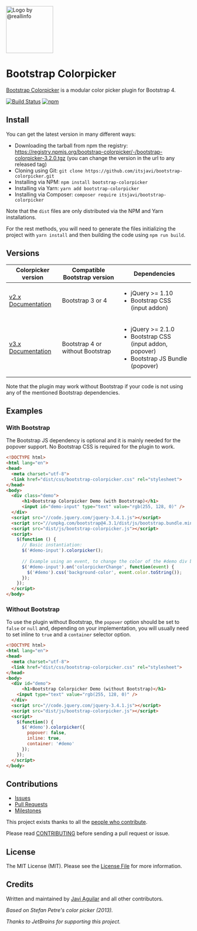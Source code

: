 <a class="readme-logo" href="https://itsjavi.com/bootstrap-colorpicker">
    <img alt="Logo by @reallinfo" src="logo.svg" width="128px" />
</a>

# Bootstrap Colorpicker

<!--version-->

[Bootstrap Colorpicker](https://github.com/itsjavi/bootstrap-colorpicker/) is a modular color picker plugin for Bootstrap 4.

[![Build Status](https://img.shields.io/travis/itsjavi/bootstrap-colorpicker/master.svg?style=flat-square)](https://travis-ci.org/itsjavi/bootstrap-colorpicker)
[![npm](https://img.shields.io/npm/v/bootstrap-colorpicker.svg?style=flat-square)](https://www.npmjs.com/package/bootstrap-colorpicker)

## Install
You can get the latest version in many different ways:

- Downloading the tarball from npm the registry: https://registry.npmjs.org/bootstrap-colorpicker/-/bootstrap-colorpicker-3.2.0.tgz  (you can change the version in the url to any released tag)
- Cloning using Git: `git clone https://github.com/itsjavi/bootstrap-colorpicker.git`
- Installing via NPM: `npm install bootstrap-colorpicker`
- Installing via Yarn: `yarn add bootstrap-colorpicker`
- Installing via Composer: `composer require itsjavi/bootstrap-colorpicker`

Note that the `dist` files are only distributed via the NPM and Yarn installations.

For the rest methods, you will need to generate the files initializing the project with `yarn install`
and then building the code using `npm run build`.

## Versions

<table class="table table-bordered table-striped">
  <thead>
    <tr>
        <th>Colorpicker version</th>
        <th>Compatible Bootstrap version</th>
        <th>Dependencies</th>
    </tr>
  </thead>
  <tbody>
    <tr>
        <td>
          <a href="https://github.com/itsjavi/bootstrap-colorpicker/tree/v2.x">v2.x</a> <br>
          <a href="https://itsjavi.com/bootstrap-colorpicker/v2">Documentation</a>
        </td>
        <td>Bootstrap 3 or 4</td>
        <td>
          <ul>
            <li>jQuery >= 1.10</li>
            <li>Bootstrap CSS (input addon)</li>
          </ul>
        </td>
    </tr>
    <tr>
        <td>
          <a href="https://github.com/itsjavi/bootstrap-colorpicker">v3.x</a> <br>
          <a href="https://itsjavi.com/bootstrap-colorpicker">Documentation</a>
        </td>
        <td>Bootstrap 4 or without Bootstrap</td>
        <td>
          <ul>
            <li>jQuery >= 2.1.0</li>
            <li>Bootstrap CSS (input addon, popover)</li>
            <li>Bootstrap JS Bundle (popover)</li>
          </ul>
        </td>
    </tr>
  </thead>
</table>


Note that the plugin may work without Bootstrap if your code is not using any of the mentioned Bootstrap
dependencies.


## Examples

### With Bootstrap
The Bootstrap JS dependency is optional and it is mainly needed for the popover support.
No Bootstrap CSS is required for the plugin to work.

```html
<!DOCTYPE html>
<html lang="en">
<head>
  <meta charset="utf-8">
  <link href="dist/css/bootstrap-colorpicker.css" rel="stylesheet">
</head>
<body>
  <div class="demo">
      <h1>Bootstrap Colorpicker Demo (with Bootstrap)</h1>
      <input id="demo-input" type="text" value="rgb(255, 128, 0)" />
  </div>
  <script src="//code.jquery.com/jquery-3.4.1.js"></script>
  <script src="//unpkg.com/bootstrap@4.3.1/dist/js/bootstrap.bundle.min.js"></script>
  <script src="dist/js/bootstrap-colorpicker.js"></script>
  <script>
    $(function () {
      // Basic instantiation:
      $('#demo-input').colorpicker();
      
      // Example using an event, to change the color of the #demo div background:
      $('#demo-input').on('colorpickerChange', function(event) {
        $('#demo').css('background-color', event.color.toString());
      });
    });
  </script>
</body>
```

### Without Bootstrap

To use the plugin without Bootstrap, the `popover` option should be set to `false` or `null` and, depending on your implementation,
you will usually need to set inline to `true` and a `container` selector option.

```html
<!DOCTYPE html>
<html lang="en">
<head>
  <meta charset="utf-8">
  <link href="dist/css/bootstrap-colorpicker.css" rel="stylesheet">
</head>
<body>
  <div id="demo">
      <h1>Bootstrap Colorpicker Demo (without Bootstrap)</h1>
    <input type="text" value="rgb(255, 128, 0)" />
  </div>
  <script src="//code.jquery.com/jquery-3.4.1.js"></script>
  <script src="dist/js/bootstrap-colorpicker.js"></script>
  <script>
    $(function() {
      $('#demo').colorpicker({
        popover: false,
        inline: true,
        container: '#demo'
      });
    });
  </script>
</body>
```

## Contributions
* [Issues](https://github.com/itsjavi/bootstrap-colorpicker/issues)
* [Pull Requests](https://github.com/itsjavi/bootstrap-colorpicker/pulls)
* [Milestones](https://github.com/itsjavi/bootstrap-colorpicker/milestones)

This project exists thanks to all the [people who contribute](https://github.com/itsjavi/bootstrap-colorpicker/graphs/contributors).

Please read [CONTRIBUTING](https://github.com/itsjavi/bootstrap-colorpicker/blob/master/.github/CONTRIBUTING.md) 
before sending a pull request or issue.

## License
The MIT License (MIT).
Please see the [License File](https://github.com/itsjavi/bootstrap-colorpicker/blob/master/LICENSE) for more information.

## Credits

Written and maintained by [Javi Aguilar](https://itsjavi.com) and all other contributors.

*Based on Stefan Petre's color picker (2013).*

*Thanks to JetBrains for supporting this project.*
